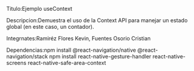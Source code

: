 
Titulo:Ejemplo useContext

Descripcion:Demuestra el uso de la Context API para manejar un estado global (en este caso, un contador).

Integrnates:Ramiréz Flores Kevin, Fuentes Osorio Cristian

Dependencias:npm install @react-navigation/native @react-navigation/stack
npm install react-native-gesture-handler react-native-screens react-native-safe-area-context
